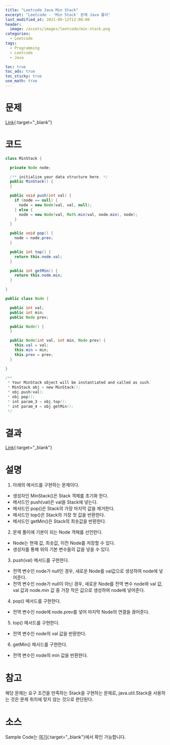 ```yaml
---
title: "Leetcode Java Min Stack"
excerpt: "Leetcode - 'Min Stack' 문제 Java 풀이"
last_modified_at: 2021-09-12T12:00:00
header:
  image: /assets/images/leetcode/min-stack.png
categories:
  - Leetcode
tags:
  - Programming
  - Leetcode
  - Java

toc: true
toc_ads: true
toc_sticky: true
use_math: true
---
```

# 문제
[Link](https://leetcode.com/problems/min-stack/){:target="_blank"}

# 코드
```java
class MinStack {

  private Node node;

  /** initialize your data structure here. */
  public MinStack() {
  }

  public void push(int val) {
    if (node == null) {
      node = new Node(val, val, null);
    } else {
      node = new Node(val, Math.min(val, node.min), node); 
    }
  }

  public void pop() {
    node = node.prev;
  }

  public int top() {
    return this.node.val;
  }

  public int getMin() {
    return this.node.min;
  }

}

public class Node {

  public int val;
  public int min;
  public Node prev;

  public Node() {
  }

  public Node(int val, int min, Node prev) {
    this.val = val;
    this.min = min;
    this.prev = prev;
  }

}

/**
 * Your MinStack object will be instantiated and called as such:
 * MinStack obj = new MinStack();
 * obj.push(val);
 * obj.pop();
 * int param_3 = obj.top();
 * int param_4 = obj.getMin();
 */
```

# 결과
[Link](https://leetcode.com/submissions/detail/553383633/){:target="_blank"}

# 설명
1. 아래의 메서드를 구현하는 문제이다.
- 생성자인 MinStack()은 Stack 객체를 초기화 한다.
- 메서드인 push(val)은 val을 Stack에 넣는다.
- 메서드인 pop()은 Stack의 가장 마지막 값을 제거한다.
- 메서드인 top()은 Stack의 가장 첫 값을 반환한다.
- 메서드인 getMin()은 Stack의 최솟값을 반환한다.

2. 문제 풀이에 기본이 되는 Node 객체를 선언한다.
- Node는 현재 값, 최솟값, 이전 Node를 저장할 수 있다.
- 생성자를 통해 위의 기본 변수들의 값을 넣을 수 있다.

3. push(val) 메서드를 구현한다.
- 전역 변수인 node가 null인 경우, 새로운 Node를 val값으로 생성하여 node에 넣어준다.
- 전역 변수인 node가 null이 아닌 경우, 새로운 Node를 전역 변수 node와 val 값, val 값과 node.min 값 중 가장 작은 값으로 생성하여 node에 넣어준다.

4. pop() 메서드를 구현한다.
- 전역 변수인 node에 node.prev를 넣어 마지막 Node의 연결을 끊어준다.

5. top() 메서드를 구현한다.
- 전역 변수인 node의 val 값을 반환한다.

6. getMin() 메서드를 구현한다.
- 전역 변수인 node의 min 값을 반환한다.

# 참고
해당 문제는 요구 조건을 만족하는 Stack을 구현하는 문제로, java.util.Stack을 사용하는 것은 문제 취지에 맞지 않는 것으로 판단된다.

# 소스
Sample Code는 [여기](https://github.com/GracefulSoul/leetcode/blob/master/src/main/java/gracefulsoul/problems/MinStack.java){:target="_blank"}에서 확인 가능합니다.